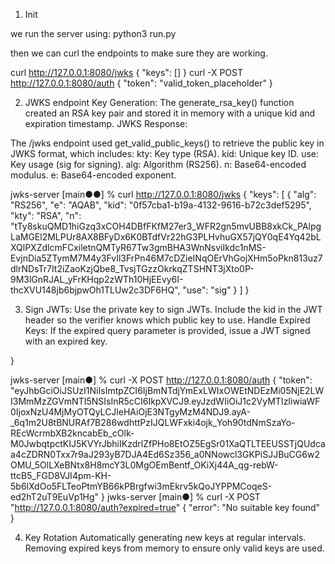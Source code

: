 1. Init 

we run the server using:
python3 run.py

then we can curl the endpoints to make sure they are working. 

curl http://127.0.0.1:8080/jwks
{
  "keys": []
}
curl -X POST http://127.0.0.1:8080/auth
{
  "token": "valid_token_placeholder"
}

2. JWKS endpoint
  Key Generation:
  The generate_rsa_key() function created an RSA key pair and stored it in memory with a unique kid and expiration timestamp.
  JWKS Response:

  The /jwks endpoint used get_valid_public_keys() to retrieve the public key in JWKS format, which includes:
  kty: Key type (RSA).
  kid: Unique key ID.
  use: Key usage (sig for signing).
  alg: Algorithm (RS256).
  n: Base64-encoded modulus.
  e: Base64-encoded exponent.

  jwks-server [main●●] % curl http://127.0.0.1:8080/jwks
  {
    "keys": [
      {
        "alg": "RS256",
        "e": "AQAB",
        "kid": "0f57cba1-b19a-4132-9616-b72c3def5295",
        "kty": "RSA",
        "n": "tTy8skuQMD1hiGzq3xCOH4DBfFKfM27er3_WFR2gn5mvUBB8xkCk_PAlpgLaMGEl2MLPUr8AX8BFyDx6K0BTdfVr22hG3PLHvhuGX57jQY0qE4Yq42bLXQlPXZdlcmFCxiletnQMTyR67Tw3gmBHA3WnNsviIkdc1nMS-EvjnDia5ZTymM7M4y3FvIl3FrPn46M7cDZieINqOErVhGojXHm5oPkn813uz7dlrNDsTr7It2iZaoKzjQbe8_TvsjTGzzOkrkqZTSHNT3jXto0P-9M3lGnRJAL_yFrKHqp2zWTh10HjEEvy6I-thcXVU148jb6bjpwOh1TLUw2c3DF6HQ",
        "use": "sig"
      }
    ]
  }

3. Sign JWTs:
  Use the private key to sign JWTs.
  Include the kid in the JWT header so the verifier knows which public key to use.
  Handle Expired Keys:
  If the expired query parameter is provided, issue a JWT signed with an expired key.

  }

  jwks-server [main●] % curl -X POST http://127.0.0.1:8080/auth
  {
    "token": "eyJhbGciOiJSUzI1NiIsImtpZCI6IjBmNTdjYmExLWIxOWEtNDEzMi05NjE2LWI3MmMzZGVmNTI5NSIsInR5cCI6IkpXVCJ9.eyJzdWIiOiJ1c2VyMTIzIiwiaWF0IjoxNzU4MjMyOTQyLCJleHAiOjE3NTgyMzM4NDJ9.ayA-_6q1m2U8tBNURAf7B286wdhttPzIJQLWFxki4ojk_Yoh90tdNmSzaYo-REcWcrmbXB2kncabEb_cOlk-M0JwbqtpctKIJ5KVYrJbhiIKzdrlZfPHo8EtOZ5EgSr01XaQTLTEEUSSTjQUdcaa4cZDRN0Txx7r9aJ293yB7DJA4Ed6Sz356_a0NNowcl3GKPiSJJBuCG6w2OMU_5OlLXeBNtx8H8mcY3L0MgOEmBentf_OKiXj44A_qg-rebW-ttcB5_FGD8VJI4pm-KH-5b6lXdOo5FLTeoPtmYB66kPBrgfwi3mEkrv5kQoJYPPMCoqeS-ed2hT2uT9EuVp1Hg"
  }
  jwks-server [main●] % curl -X POST "http://127.0.0.1:8080/auth?expired=true"
  {
    "error": "No suitable key found"
  }

4. Key Rotation
    Automatically generating new keys at regular intervals.
    Removing expired keys from memory to ensure only valid keys are used.
